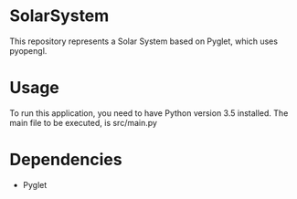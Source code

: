 # SolarSystem
This repository represents a Solar System based on Pyglet, which uses pyopengl.

# Usage
To run this application, you need to have Python version 3.5 installed. The main file to be executed, is src/main.py

# Dependencies
 - Pyglet
